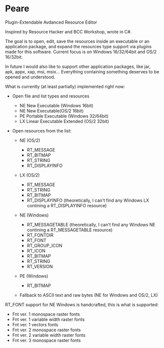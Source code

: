 # Peare

Plugin-Extendable Avdanced Resource Editor

Inspired by Resource Hacker and BCC Workshop, wrote in C#.

The goal is to open, edit, save the resources inside an executable or an application package, and expand the resources type support via plugins made for this software. 
Current focus is on Windows 16/32/64bit and OS/2 16/32bit.

In future I would also like to support other application packages, like jar, apk, appx, xap, msi, msix... Everything containing something deserves to be opened and understood.

What is currently (at least partially) implemented right now:

- Open file and list types and resources
	- NE New Executable (Windows 16bit)
	- NE New Executable(OS/2 16bit)
	- PE Portable Executable (Windows 32/64bit)
	- LX Linear Executable Extended (OS/2 32bit)

- Open resources from the list:

	- NE (OS/2)
		- RT_MESSAGE
		- RT_BITMAP
		- RT_STRING
		- RT_DISPLAYINFO

	- LX (OS/2)
		- RT_MESSAGE
		- RT_STRING
		- RT_BITMAP
		- RT_DISPLAYINFO (theoretically, I can't find any Windows LX contining a RT_DISPLAYINFO resource)

	- NE (Windows)
		- RT_MESSAGETABLE (theoretically, I can't find any Windows NE contining a RT_MESSAGETABLE resource)
		- RT_FONTDIR
		- RT_FONT
		- RT_GROUP_ICON
		- RT_ICON
		- RT_BITMAP
		- RT_STRING
		- RT_VERSION

	- PE (Windows)
		- RT_BITMAP

	- Fallback to ASCII text and raw bytes (NE for Windows and OS/2, LX)



RT_FONT support for NE Windows is handcrafted, this is what is supported:

- Fnt ver. 1 monospace raster fonts
- Fnt ver. 1 variable width raster fonts
- Fnt ver. 1 vectors fonts
- Fnt ver. 2 monospace raster fonts
- Fnt ver. 2 variable width raster fonts
- Fnt ver. 3 monospace raster fonts

